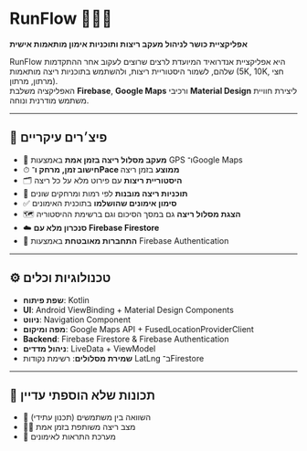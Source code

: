 # RunFlow 🏃‍♀️📱  
**אפליקציית כושר לניהול מעקב ריצות ותוכניות אימון מותאמות אישית**

RunFlow היא אפליקציית אנדרואיד המיועדת לרצים שרוצים לעקוב אחר ההתקדמות שלהם, לשמור היסטוריית ריצות, ולהשתמש בתוכניות ריצה מותאמות (5K, 10K, חצי מרתון, מרתון).  
האפליקציה משלבת **Firebase**, **Google Maps** ורכיבי **Material Design** ליצירת חוויית משתמש מודרנית ונוחה.

---

## 📌 פיצ׳רים עיקריים
- 📍 **מעקב מסלול ריצה בזמן אמת** באמצעות GPS ו־Google Maps
- ⏱ **חישוב זמן, מרחק ו־Pace ממוצע** בזמן ריצה
- 🗂 **היסטוריית ריצות** עם פירוט מלא על כל ריצה
- 📆 **תוכניות ריצה מובנות** לפי רמות ומרחקים שונים
- ✅ **סימון אימונים שהושלמו** בתוכנית האימונים
- 🗺 **הצגת מסלול ריצה** גם במסך הסיכום וגם ברשימת ההיסטוריה
- ☁️ **סנכרון מלא עם Firebase Firestore**
- 🔑 **התחברות מאובטחת** באמצעות Firebase Authentication

---

## ⚙️ טכנולוגיות וכלים
- **שפת פיתוח**: Kotlin
- **UI**: Android ViewBinding + Material Design Components
- **ניווט**: Navigation Component
- **מפה ומיקום**: Google Maps API + FusedLocationProviderClient
- **Backend**: Firebase Firestore & Firebase Authentication
- **ניהול מדדים**: LiveData + ViewModel
- **שמירת מסלולים**: רשימת נקודות LatLng ב־Firestore

---

## 📌 תכונות שלא הוספתי עדיין
- 🔄 השוואה בין משתמשים (תכנון עתידי)
- 🏃‍♂️ מצב ריצה משותפת בזמן אמת
- 🔔 מערכת התראות לאימונים
